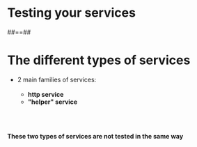 <!-- .slide: class="transition-bg-sfeir-2" -->

# Testing your services

##==##

# The different types of services

- 2 main families of services: <br/><br/>
  - **http service**
  - **"helper" service**

<br/><br/>

**These two types of services are not tested in the same way**

<!-- .element: class="important" -->
